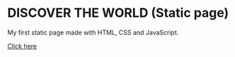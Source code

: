 # DISCOVER THE WORLD (Static page)

My first static page made with HTML, CSS and JavaScript.

[Click here](https://joelmattieu.github.io/worldmaps-html-css/)